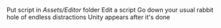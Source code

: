 Put script in _Assets/Editor_ folder
Edit a script
Go down your usual rabbit hole of endless distractions
Unity appears after it's done
